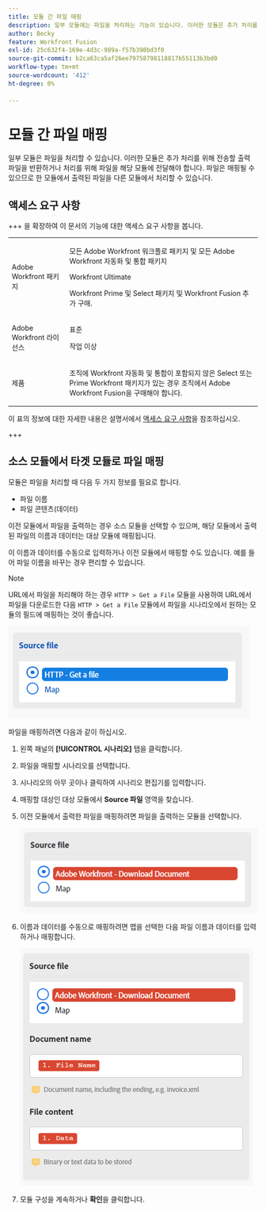 ```yaml
---
title: 모듈 간 파일 매핑
description: 일부 모듈에는 파일을 처리하는 기능이 있습니다. 이러한 모듈은 추가 처리를 위해 전송할 출력 파일을 반환하거나 처리를 위해 파일을 해당 모듈에 전달해야 합니다. 이러한 모듈을 함께 사용하여 파일을 처리하려면 먼저 모듈을 서로 매핑해야 합니다.
author: Becky
feature: Workfront Fusion
exl-id: 25c632f4-169e-4d3c-989a-f57b398bd3f0
source-git-commit: b2ca63ca5af26ee79758798118817b55113b3bd0
workflow-type: tm+mt
source-wordcount: '412'
ht-degree: 0%

---
```


# 모듈 간 파일 매핑

일부 모듈은 파일을 처리할 수 있습니다. 이러한 모듈은 추가 처리를 위해 전송할 출력 파일을 반환하거나 처리를 위해 파일을 해당 모듈에 전달해야 합니다. 파일은 매핑될 수 있으므로 한 모듈에서 출력된 파일을 다른 모듈에서 처리할 수 있습니다.

## 액세스 요구 사항

+++ 을 확장하여 이 문서의 기능에 대한 액세스 요구 사항을 봅니다.

<table style="table-layout:auto">
 <col> 
 <col> 
 <tbody> 
  <tr> 
   <td role="rowheader">Adobe Workfront 패키지</td> 
   <td> <p>모든 Adobe Workfront 워크플로 패키지 및 모든 Adobe Workfront 자동화 및 통합 패키지</p><p>Workfront Ultimate</p><p>Workfront Prime 및 Select 패키지 및 Workfront Fusion 추가 구매.</p> </td> 
  </tr> 
  <tr data-mc-conditions=""> 
   <td role="rowheader">Adobe Workfront 라이선스</td> 
   <td> <p>표준</p><p>작업 이상</p> </td> 
  </tr> 
  <tr> 
   <td role="rowheader">제품</td> 
   <td>
   <p>조직에 Workfront 자동화 및 통합이 포함되지 않은 Select 또는 Prime Workfront 패키지가 있는 경우 조직에서 Adobe Workfront Fusion을 구매해야 합니다.</li></ul>
   </td> 
  </tr>
 </tbody> 
</table>

이 표의 정보에 대한 자세한 내용은 설명서에서 [액세스 요구 사항](/help/workfront-fusion/references/licenses-and-roles/access-level-requirements-in-documentation.md)을 참조하십시오.

+++

## 소스 모듈에서 타겟 모듈로 파일 매핑

모듈은 파일을 처리할 때 다음 두 가지 정보를 필요로 합니다.

* 파일 이름
* 파일 콘텐츠(데이터)

이전 모듈에서 파일을 출력하는 경우 소스 모듈을 선택할 수 있으며, 해당 모듈에서 출력된 파일의 이름과 데이터는 대상 모듈에 매핑됩니다.

이 이름과 데이터를 수동으로 입력하거나 이전 모듈에서 매핑할 수도 있습니다. 예를 들어 파일 이름을 바꾸는 경우 편리할 수 있습니다.

>[!NOTE]
>
>URL에서 파일을 처리해야 하는 경우 `HTTP > Get a File` 모듈을 사용하여 URL에서 파일을 다운로드한 다음 `HTTP > Get a File` 모듈에서 파일을 시나리오에서 원하는 모듈의 필드에 매핑하는 것이 좋습니다.
>
>![맵 파일](assets/map-source-file.png)

파일을 매핑하려면 다음과 같이 하십시오.

1. 왼쪽 패널의 **[!UICONTROL 시나리오]** 탭을 클릭합니다.
1. 파일을 매핑할 시나리오를 선택합니다.
1. 시나리오의 아무 곳이나 클릭하여 시나리오 편집기를 입력합니다.
1. 매핑할 대상인 대상 모듈에서 **Source 파일** 영역을 찾습니다.
1. 이전 모듈에서 출력한 파일을 매핑하려면 파일을 출력하는 모듈을 선택합니다.

   ![Workfront 다운로드 문서](assets/wf-download-document.png)

1. 이름과 데이터를 수동으로 매핑하려면 맵을 선택한 다음 파일 이름과 데이터를 입력하거나 매핑합니다.

   ![맵 옵션 사용](assets/use-the-map-option.png)

1. 모듈 구성을 계속하거나 **확인**&#x200B;을 클릭합니다.
